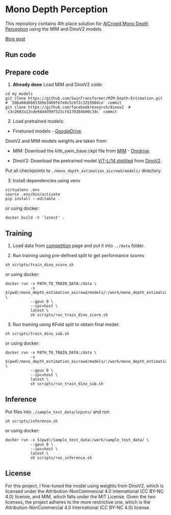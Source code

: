 # Mono Depth Perception

This repository contains 4th place solution for 
[AICrowd Mono Depth Perception](https://www.aicrowd.com/challenges/scene-understanding-for-autonomous-drone-delivery-suadd-23/problems/mono-depth-perception) 
using the MIM and DinoV2 models.


[Blog post](wip)


## Run code 


## Prepare code

1. **Already done** Load MIM and DinoV2 code:

```
cd my_models 
git clone https://github.com/SwinTransformer/MIM-Depth-Estimation.git  # `59ba08d66033b9e3469f67e8c5c6f2c325398dce` commit
git clone https://github.com/facebookresearch/dinov2  # `c3c2683a13cde94d4d99f523cf4170384b00c34c` commit
```

2. Load pretrained models:

* Finetuned models - [GoogleDrive](https://drive.google.com/drive/folders/1G4VIXYej46Cf2ip0HxS2dMjeZssUEfQO?usp=sharing).

DinoV2 and MIM models weights are taken from: 

* MIM: Download the kitti_swin_base.ckpt file from [MIM](https://github.com/SwinTransformer/MIM-Depth-Estimation) - [Onrdrive](https://mailustceducn-my.sharepoint.com/:f:/g/personal/aa397601_mail_ustc_edu_cn/EkoYQyhiD6hJu9CGYLOwiF8BRqHgk8kX61NUcyfmdOUV7Q?e=h2uctw).


* DinoV2: Download the pretrained model [ViT-L/14 distilled](https://dl.fbaipublicfiles.com/dinov2/dinov2_vitl14/dinov2_vitl14_pretrain.pth) from [DinoV2](https://github.com/facebookresearch/dinov2).


Put all checkpoints to `./mono_depth_estimation_aicrowd/models/` directory.

3. Install dependencies using venv

```
virtualenv .env
source .env/bin/activate
pip install --editable .
```

or using docker:

```
docker build -t 'latest' .
```

## Training

1. Load data from [competition](https://www.aicrowd.com/challenges/scene-understanding-for-autonomous-drone-delivery-suadd-23/problems/mono-depth-perception) page and put it into `../data` folder. 

2. Run training using pre-defined split to get performance scores

```
sh scripts/train_dino_score.sh
```

or using docker:

```
docker run -v PATH_TO_TRAIN_DATA:/data \
           -v $(pwd)/mono_depth_estimation_aicrowd/models/:/work/mono_depth_estimation_aicrowd/models/ \
           --gpus 0 \
           --ipc=host \
           latest \
           sh scripts/run_train_dino_score.sh
```

3. Run training using KFold split to obtain final model:

```
sh scripts/train_dino_sub.sh
```

or using docker:

```
docker run -v PATH_TO_TRAIN_DATA:/data \
           -v $(pwd)/mono_depth_estimation_aicrowd/models/:/work/mono_depth_estimation_aicrowd/models/ \
           --gpus 0 \
           --ipc=host \
           latest \
           sh scripts/run_train_dino_sub.sh
```

## Inference

Put files into `./sample_test_data/inputs/` and run:

```
sh scripts/inference.sh
```

or using docker:

```
docker run -v $(pwd)/sample_test_data:/work/sample_test_data/ \
           --gpus 0 \
           --ipc=host \
           latest \
           sh scripts/run_inference.sh
```

## License

For this project, I fine-tuned the model using weights from DinoV2, which is licensed under the Attribution-NonCommercial 4.0 International (CC BY-NC 4.0) license, and MIM, which falls under the MIT License. Given the two licenses, the project adheres to the more restrictive one, which is the Attribution-NonCommercial 4.0 International (CC BY-NC 4.0) license.

